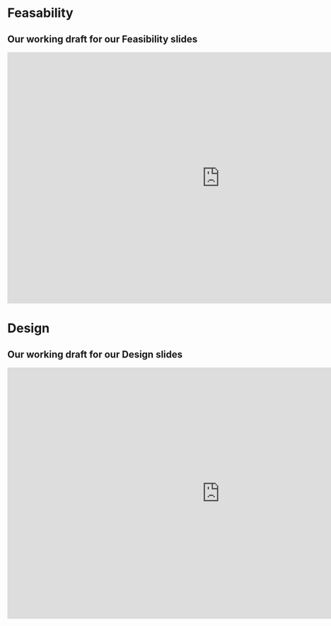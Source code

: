 # Feasability 

## Our working draft for our Feasibility slides

 <iframe src="https://docs.google.com/presentation/d/e/2PACX-1vTFR7cyquEC_zG9YuWGsGJ40H3WYRXEQUfBqJnmjhwg2eadv_OmFOvW7q_X5umHuEbo7JP7Kl_K0eAT/embed?start=false&loop=false&delayms=3000" frameborder="0" width="960" height="569" allowfullscreen="true" mozallowfullscreen="true" webkitallowfullscreen="true"></iframe>


# Design

## Our working draft for our Design slides

 <iframe src="https://docs.google.com/presentation/d/e/2PACX-1vRvibcCUhZ6qdI4emv-7mbV301G9CCuhEaoMcU2MHjMDjnZLHUraMJso2n-MbzeE9ROVarlg3kWMr_w/embed?start=false&loop=false&delayms=3000" frameborder="0" width="960" height="569" allowfullscreen="true" mozallowfullscreen="true" webkitallowfullscreen="true"></iframe>
